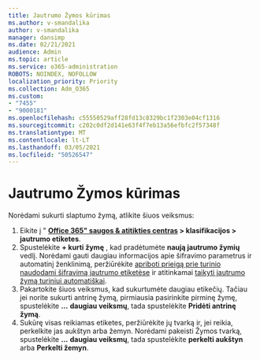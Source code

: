 ```yaml
---
title: Jautrumo Žymos kūrimas
ms.author: v-smandalika
author: v-smandalika
manager: dansimp
ms.date: 02/21/2021
audience: Admin
ms.topic: article
ms.service: o365-administration
ROBOTS: NOINDEX, NOFOLLOW
localization_priority: Priority
ms.collection: Adm_O365
ms.custom:
- "7455"
- "9000181"
ms.openlocfilehash: c55550529aff28fd13c8329bc1f2303e04cf1316
ms.sourcegitcommit: c202c0df2d141e63f4f7eb13a56efbfc2f57348f
ms.translationtype: MT
ms.contentlocale: lt-LT
ms.lasthandoff: 03/05/2021
ms.locfileid: "50526547"
---
```

# <a name="create-a-sensitivity-label"></a>Jautrumo Žymos kūrimas

Norėdami sukurti slaptumo žymą, atlikite šiuos veiksmus:

1. Eikite į " **[Office 365" saugos & atitikties centras](https://sip.protection.office.com/) > klasifikacijos > jautrumo etiketes**.
2. Spustelėkite **+ kurti žymę** , kad pradėtumėte **naują jautrumo žymių** vedlį. Norėdami gauti daugiau informacijos apie šifravimo parametrus ir automatinį ženklinimą, peržiūrėkite [apriboti prieigą prie turinio naudodami šifravimą jautrumo etiketėse](https://docs.microsoft.com/microsoft-365/compliance/encryption-sensitivity-labels) ir atitinkamai [taikyti jautrumo žymą turiniui automatiškai](https://docs.microsoft.com/microsoft-365/compliance/apply-sensitivity-label-automatically).
3. Pakartokite šiuos veiksmus, kad sukurtumėte daugiau etikečių. Tačiau jei norite sukurti antrinę žymą, pirmiausia pasirinkite pirminę žymę, spustelėkite **...** **daugiau veiksmų**, tada spustelėkite **Pridėti antrinę žymą**.
4. Sukūrę visas reikiamas etiketes, peržiūrėkite jų tvarką ir, jei reikia, perkelkite jas aukštyn arba žemyn. Norėdami pakeisti Žymos tvarką, spustelėkite **...** **daugiau veiksmų**, tada spustelėkite **perkelti aukštyn** arba **Perkelti žemyn**. 
